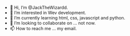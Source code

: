 - 👋 Hi, I’m @JackTheWizardd.
- 👀 I’m interested in Wev development.
- 🌱 I’m currently learning html, css, javascript and python.
- 💞️ I’m looking to collaborate on ... not now.
- 📫 How to reach me ... my email.

<!---
JackTheWizardd/JackTheWizardd is a ✨ special ✨ repository because its `README.md` (this file) appears on your GitHub profile.
You can click the Preview link to take a look at your changes.
--->
